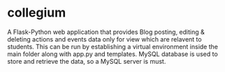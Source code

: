 # collegium
A Flask-Python web application that provides Blog posting, editing & deleting actions and events data only for view which are relavent to students.
This can be run by establishing a virtual environment inside the main folder along with app.py and templates.
MySQL database is used to store and retrieve the data, so a MySQL server is must.
